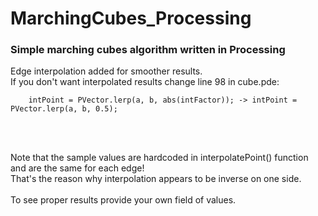 # MarchingCubes_Processing

### Simple marching cubes algorithm written in Processing

Edge interpolation added for smoother results.<br>
If you don't want interpolated results change line 98 in cube.pde:

```
    intPoint = PVector.lerp(a, b, abs(intFactor)); -> intPoint = PVector.lerp(a, b, 0.5);
```
<br><br>

Note that the sample values are hardcoded in interpolatePoint() function and are the same for each edge!<br>
That's the reason why interpolation appears to be inverse on one side.<br><br>
To see proper results provide your own field of values.